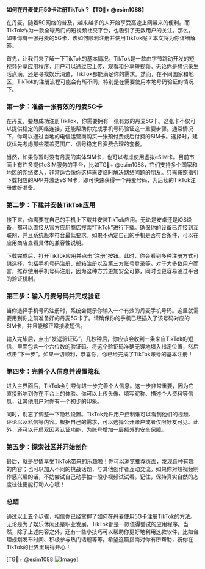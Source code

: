 **如何在丹麦使用5G卡注册TikTok？【TG💪+ @esim1088】**

在丹麦，随着5G网络的普及，越来越多的人开始享受高速上网带来的便利。而TikTok作为一款全球热门的短视频社交平台，也吸引了无数用户的关注。那么，如果你有一张丹麦的5G卡，该如何顺利注册并使用TikTok呢？本文将为你详细解答。

首先，让我们来了解一下TikTok的基本情况。TikTok是一款由字节跳动开发的短视频分享应用程序，用户可以通过它上传、观看和分享短视频。无论你是想记录生活点滴，还是寻找娱乐消遣，TikTok都能满足你的需求。然而，在不同国家和地区，TikTok的注册流程可能会有所不同，特别是在需要使用本地号码验证的情况下。

### **第一步：准备一张有效的丹麦5G卡**

在丹麦，要想成功注册TikTok，你需要拥有一张有效的丹麦5G卡。这张卡不仅可以提供稳定的网络连接，还能帮助你完成手机号码验证这一重要步骤。通常情况下，你可以通过当地的电信运营商购买一张预付费或后付费的SIM卡。选择时，建议优先考虑那些覆盖范围广、信号稳定且资费合理的套餐。

当然，如果你暂时没有丹麦的实体SIM卡，也可以考虑使用虚拟eSIM卡。目前市面上有许多提供eSIM服务的平台，比如TG💪+ @esim1088，它们支持多个国家和地区的网络接入，非常适合像你这样需要临时解决网络问题的朋友。只需按照指引下载相应的APP并激活eSIM卡，即可快速获得一个丹麦号码，为后续的TikTok注册做好准备。

### **第二步：下载并安装TikTok应用**

接下来，你需要在自己的手机上下载并安装TikTok应用。无论是安卓还是iOS设备，都可以直接从官方应用商店搜索“TikTok”进行下载。确保你的设备已连接到互联网，并且系统版本符合最低要求。如果不确定自己的手机是否符合条件，可以在应用商店查看具体的兼容性说明。

下载完成后，打开TikTok应用并点击“注册”按钮。此时，你会看到多种注册方式可供选择，包括手机号码注册、邮箱注册以及第三方账号登录等。对于大多数用户而言，推荐使用手机号码注册，因为这种方式更加安全可靠，同时也更容易通过平台的验证机制。

### **第三步：输入丹麦号码并完成验证**

当你选择手机号码注册时，系统会提示你输入一个有效的丹麦手机号码。这里就需要用到你之前准备好的丹麦5G卡了。请确保你的手机已经插入了该号码对应的SIM卡，并且能够正常接收短信。

输入完毕后，点击“发送验证码”。几秒钟后，你应该会收到一条来自TikTok的短信，里面包含一个六位数的验证码。将这个验证码准确无误地填入指定位置，然后点击“下一步”。如果一切顺利，恭喜你，你已经完成了TikTok账号的基本注册！

### **第四步：完善个人信息并设置隐私**

进入主界面后，TikTok会引导你进一步完善个人信息。这一步非常重要，因为它直接影响到你在平台上的体验。你可以上传头像、填写昵称、描述个人资料等信息，让其他用户对你有一个初步的印象。

同时，别忘了调整一下隐私设置。TikTok允许用户控制谁可以看到他们的视频、评论以及私信等内容。根据自己的需求，可以选择公开账户或者仅限好友可见。此外，还可以开启双因素认证功能，为账号增加一层额外的安全保障。

### **第五步：探索社区并开始创作**

最后，就是尽情享受TikTok带来的乐趣啦！你可以浏览推荐页面，发现各种有趣的内容；也可以加入不同的挑战话题，与其他创作者互动交流。如果你对短视频制作感兴趣的话，不妨尝试自己动手拍一段小视频试试看。记住，保持真实自然的态度往往更能打动人心哦！

### **总结**

通过以上五个步骤，相信你已经掌握了如何在丹麦使用5G卡注册TikTok的方法。无论是为了娱乐休闲还是职业发展，TikTok都是一款值得尝试的应用程序。当然，除了上述内容之外，还有一些小技巧可以帮助你更好地利用这款软件，比如合理规划发布时间、积极参与热门话题等等。希望这篇指南对你有所帮助，祝你在TikTok的世界里玩得开心！

[[TG💪+ @esim1088](https://t.me/s/esim1088) ![Image](https://i.postimg.cc/4NQfJmqS/Snipaste-2025-05-13-00-14-12.png)]